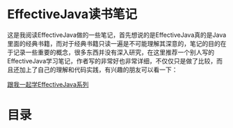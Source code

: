 # EffectiveJava读书笔记

这是我阅读EffectiveJava做的一些笔记，首先想说的是EffectiveJava真的是Java里面的经典书籍，而对于经典书籍只读一遍是不可能理解其深意的，笔记的目的在于记录一些重要的概念，很多东西并没有深入研究，在这里推荐一个别人写的EffectiveJava学习笔记，作者写的非常好也非常详细，不仅仅只是做了比较，而且还加上了自己的理解和代码实践，有兴趣的朋友可以看一下：

[跟我一起学EffectiveJava系列](http://www.cnblogs.com/JohnTsai/tag/Java/)



# 目录
